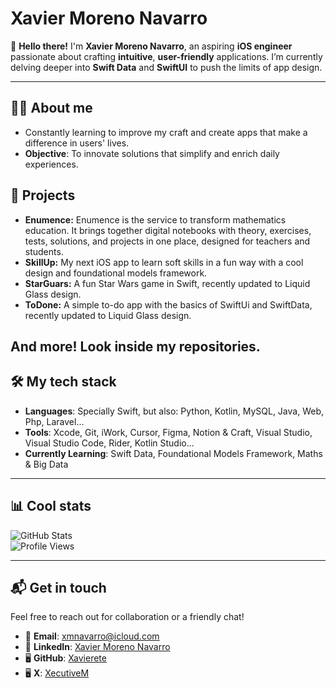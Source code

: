 # Xavier Moreno Navarro

👋 **Hello there!** I'm **Xavier Moreno Navarro**, an aspiring **iOS engineer** passionate about crafting **intuitive**, **user-friendly** applications. I’m currently delving deeper into **Swift Data** and **SwiftUI** to push the limits of app design.

---

## 👨‍💻 **About me**

- Constantly learning to improve my craft and create apps that make a difference in users' lives.  
- **Objective**: To innovate solutions that simplify and enrich daily experiences.

## 📡 **Projects**

- **Enumence:** Enumence is the service to transform mathematics education. It brings together digital notebooks with theory, exercises, tests, solutions, and projects in one place, designed for teachers and students.
- **SkillUp:** My next iOS app to learn soft skills in a fun way with a cool design and foundational models framework.
- **StarGuars:** A fun Star Wars game in Swift, recently updated to Liquid Glass design.
- **ToDone:** A simple to-do app with the basics of SwiftUi and SwiftData, recently updated to Liquid Glass design.

And more! Look inside my repositories.
---
## 🛠️ **My tech stack**
- **Languages**: Specially Swift, but also: Python, Kotlin, MySQL, Java, Web, Php, Laravel...
- **Tools**: Xcode, Git, iWork, Cursor, Figma, Notion & Craft, Visual Studio, Visual Studio Code, Rider, Kotlin Studio...
- **Currently Learning**: Swift Data, Foundational Models Framework, Maths & Big Data
---

## 📊 **Cool stats**

![GitHub Stats](https://github-readme-stats.vercel.app/api?username=Xavierete&show_icons=true&theme=radical)  
![Profile Views](https://komarev.com/ghpvc/?username=Xavierete&color=brightgreen&style=flat-square)

---

## 📬 **Get in touch**

Feel free to reach out for collaboration or a friendly chat!  
- 📧 **Email**: [xmnavarro@icloud.com](mailto:xmnavarro@icloud.com)  
- 💼 **LinkedIn**: [Xavier Moreno Navarro](https://www.linkedin.com/in/yourprofile)  
- 🖥️ **GitHub**: [Xavierete](https://github.com/Xavierete)
- 🖥️ **X**: [XecutiveM](https://x.com/XecutiveM)
